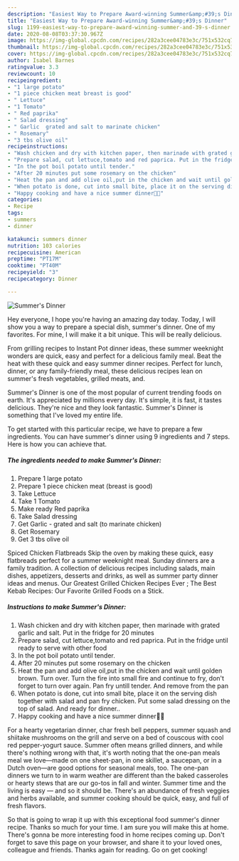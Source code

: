 ```yaml
---
description: "Easiest Way to Prepare Award-winning Summer&amp;#39;s Dinner"
title: "Easiest Way to Prepare Award-winning Summer&amp;#39;s Dinner"
slug: 1199-easiest-way-to-prepare-award-winning-summer-and-39-s-dinner
date: 2020-08-08T03:37:30.967Z
image: https://img-global.cpcdn.com/recipes/282a3cee04783e3c/751x532cq70/summers-dinner-recipe-main-photo.jpg
thumbnail: https://img-global.cpcdn.com/recipes/282a3cee04783e3c/751x532cq70/summers-dinner-recipe-main-photo.jpg
cover: https://img-global.cpcdn.com/recipes/282a3cee04783e3c/751x532cq70/summers-dinner-recipe-main-photo.jpg
author: Isabel Barnes
ratingvalue: 3.3
reviewcount: 10
recipeingredient:
- "1 large potato"
- "1 piece chicken meat breast is good"
- " Lettuce"
- "1 Tomato"
- " Red paprika"
- " Salad dressing"
- " Garlic  grated and salt to marinate chicken"
- " Rosemary"
- "3 tbs olive oil"
recipeinstructions:
- "Wash chicken and dry with kitchen paper, then marinade with grated garlic and salt. Put in the fridge for 20 minutes"
- "Prepare salad, cut lettuce,tomato and red paprica. Put in the fridge until ready to serve with other food"
- "In the pot boil potato until tender."
- "After 20 minutes put some rosemary on the chicken"
- "Heat the pan and add olive oil,put in the chicken and wait until golden brown. Turn over. Turn the fire into small fire and continue to fry, don&#39;t forget to turn over again. Pan fry untill tender. And remove from the pan"
- "When potato is done, cut into small bite, place it on the serving dish together with salad and pan fry chicken. Put some salad dressing on the top of salad. And ready for dinner.."
- "Happy cooking and have a nice summer dinner🥳🥳"
categories:
- Recipe
tags:
- summers
- dinner

katakunci: summers dinner 
nutrition: 103 calories
recipecuisine: American
preptime: "PT17M"
cooktime: "PT40M"
recipeyield: "3"
recipecategory: Dinner

---
```



![Summer&#39;s Dinner](https://img-global.cpcdn.com/recipes/282a3cee04783e3c/751x532cq70/summers-dinner-recipe-main-photo.jpg)

Hey everyone, I hope you're having an amazing day today. Today, I will show you a way to prepare a special dish, summer&#39;s dinner. One of my favorites. For mine, I will make it a bit unique. This will be really delicious.

From grilling recipes to Instant Pot dinner ideas, these summer weeknight wonders are quick, easy and perfect for a delicious family meal. Beat the heat with these quick and easy summer dinner recipes. Perfect for lunch, dinner, or any family-friendly meal, these delicious recipes lean on summer&#39;s fresh vegetables, grilled meats, and.

Summer&#39;s Dinner is one of the most popular of current trending foods on earth. It's appreciated by millions every day. It's simple, it is fast, it tastes delicious. They're nice and they look fantastic. Summer&#39;s Dinner is something that I've loved my entire life.


To get started with this particular recipe, we have to prepare a few ingredients. You can have summer&#39;s dinner using 9 ingredients and 7 steps. Here is how you can achieve that.

<!--inarticleads1-->

##### The ingredients needed to make Summer&#39;s Dinner:

1. Prepare 1 large potato
1. Prepare 1 piece chicken meat (breast is good)
1. Take  Lettuce
1. Take 1 Tomato
1. Make ready  Red paprika
1. Take  Salad dressing
1. Get  Garlic - grated and salt (to marinate chicken)
1. Get  Rosemary
1. Get 3 tbs olive oil


Spiced Chicken Flatbreads Skip the oven by making these quick, easy flatbreads perfect for a summer weeknight meal. Sunday dinners are a family tradition. A collection of delicious recipes including salads, main dishes, appetizers, desserts and drinks, as well as summer party dinner ideas and menus. Our Greatest Grilled Chicken Recipes Ever ; The Best Kebab Recipes: Our Favorite Grilled Foods on a Stick. 

<!--inarticleads2-->

##### Instructions to make Summer&#39;s Dinner:

1. Wash chicken and dry with kitchen paper, then marinade with grated garlic and salt. Put in the fridge for 20 minutes
1. Prepare salad, cut lettuce,tomato and red paprica. Put in the fridge until ready to serve with other food
1. In the pot boil potato until tender.
1. After 20 minutes put some rosemary on the chicken
1. Heat the pan and add olive oil,put in the chicken and wait until golden brown. Turn over. Turn the fire into small fire and continue to fry, don&#39;t forget to turn over again. Pan fry untill tender. And remove from the pan
1. When potato is done, cut into small bite, place it on the serving dish together with salad and pan fry chicken. Put some salad dressing on the top of salad. And ready for dinner..
1. Happy cooking and have a nice summer dinner🥳🥳


For a hearty vegetarian dinner, char fresh bell peppers, summer squash and shiitake mushrooms on the grill and serve on a bed of couscous with cool red pepper-yogurt sauce. Summer often means grilled dinners, and while there&#39;s nothing wrong with that, it&#39;s worth noting that the one-pan meals meal we love—made on one sheet-pan, in one skillet, a saucepan, or in a Dutch oven—are good options for seasonal meals, too. The one-pan dinners we turn to in warm weather are different than the baked casseroles or hearty stews that are our go-tos in fall and winter. Summer time and the living is easy — and so it should be. There&#39;s an abundance of fresh veggies and herbs available, and summer cooking should be quick, easy, and full of fresh flavors. 

So that is going to wrap it up with this exceptional food summer&#39;s dinner recipe. Thanks so much for your time. I am sure you will make this at home. There's gonna be more interesting food in home recipes coming up. Don't forget to save this page on your browser, and share it to your loved ones, colleague and friends. Thanks again for reading. Go on get cooking!
